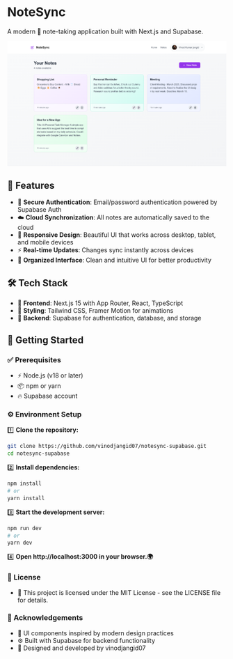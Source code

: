 # NoteSync

A modern 📝 note-taking application built with Next.js and Supabase.

![NoteSync Preview](public/images/preview.png)

## 🚀 Features

- 🔐 **Secure Authentication**: Email/password authentication powered by Supabase Auth  
- ☁️ **Cloud Synchronization**: All notes are automatically saved to the cloud  
- 📱 **Responsive Design**: Beautiful UI that works across desktop, tablet, and mobile devices  
- ⚡ **Real-time Updates**: Changes sync instantly across devices  
- 🎯 **Organized Interface**: Clean and intuitive UI for better productivity  

## 🛠 Tech Stack  

- 🎨 **Frontend**: Next.js 15 with App Router, React, TypeScript  
- 💎 **Styling**: Tailwind CSS, Framer Motion for animations  
- 🏢 **Backend**: Supabase for authentication, database, and storage  

## 🏁 Getting Started 

### ✅ Prerequisites  

- ⚡ Node.js (v18 or later)  
- 📦 npm or yarn  
- 🔥 Supabase account  

### ⚙️ Environment Setup 

1️⃣ **Clone the repository:**
```bash
git clone https://github.com/vinodjangid07/notesync-supabase.git
cd notesync-supabase
```

2️⃣ **Install dependencies:**
```bash
npm install
# or
yarn install
```

3️⃣ **Start the development server:**
```bash
npm run dev
# or
yarn dev
```

4️⃣ **Open http://localhost:3000 in your browser.🌍**

### 📜 License
- 📄 This project is licensed under the MIT License - see the LICENSE file for details.

### 💖 Acknowledgements
- 🎨 UI components inspired by modern design practices
- ⚙️ Built with Supabase for backend functionality
- 🚀 Designed and developed by vinodjangid07

